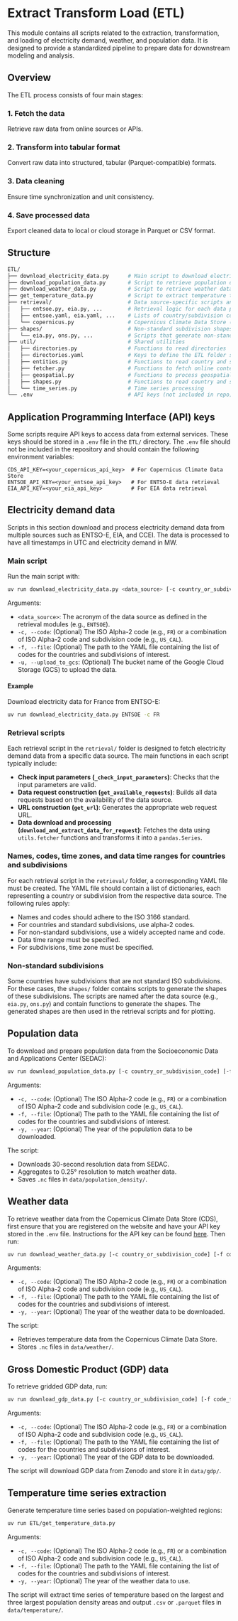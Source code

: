 # Extract Transform Load (ETL)

This module contains all scripts related to the extraction, transformation, and loading of electricity demand, weather, and population data. It is designed to provide a standardized pipeline to prepare data for downstream modeling and analysis.

## Overview

The ETL process consists of four main stages:

### 1. Fetch the data

Retrieve raw data from online sources or APIs.

### 2. Transform into tabular format

Convert raw data into structured, tabular (Parquet-compatible) formats.

### 3. Data cleaning

Ensure time synchronization and unit consistency.

### 4. Save processed data

Export cleaned data to local or cloud storage in Parquet or CSV format.

## Structure

```bash
ETL/
├── download_electricity_data.py      # Main script to download electricity demand data
├── download_population_data.py       # Script to retrieve population data from SEDAC
├── download_weather_data.py          # Script to retrieve weather data from Copernicus
├── get_temperature_data.py           # Script to extract temperature time series
├── retrieval/                        # Data source-specific scripts and configuration
│   ├── entsoe.py, eia.py, ...        # Retrieval logic for each data provider
│   ├── entsoe.yaml, eia.yaml, ...    # Lists of country/subdivision codes per source
│   └── copernicus.py                 # Copernicus Climate Data Store (CDS) retrieval functions
├── shapes/                           # Non-standard subdivision shapes
│   └── eia.py, ons.py, ...           # Scripts that generate non-standard shapefiles
├── util/                             # Shared utilities
│   ├── directories.py                # Functions to read directories
│   ├── directories.yaml              # Keys to define the ETL folder structure
│   ├── entities.py                   # Functions to read country and subdivision information
│   ├── fetcher.py                    # Functions to fetch online content
│   ├── geospatial.py                 # Functions to process geospatial data
│   ├── shapes.py                     # Functions to read country and subdivision shapes
│   └── time_series.py                # Time series processing
└── .env                              # API keys (not included in repo)
```

## Application Programming Interface (API) keys

Some scripts require API keys to access data from external services. These keys should be stored in a `.env` file in the `ETL/` directory. The `.env` file should not be included in the repository and should contain the following environment variables:

```plaintext
CDS_API_KEY=<your_copernicus_api_key>  # For Copernicus Climate Data Store
ENTSOE_API_KEY=<your_entsoe_api_key>   # For ENTSO-E data retrieval
EIA_API_KEY=<your_eia_api_key>         # For EIA data retrieval
```

## Electricity demand data

Scripts in this section download and process electricity demand data from multiple sources such as ENTSO-E, EIA, and CCEI. The data is processed to have all timestamps in UTC and electricity demand in MW.

### Main script

Run the main script with:

```bash
uv run download_electricity_data.py <data_source> [-c country_or_subdivision_code] [-f code_file] [-u bucket_name]
```

Arguments:

- `<data_source>`: The acronym of the data source as defined in the retrieval modules (e.g., `ENTSOE`).
- `-c, --code`: (Optional) The ISO Alpha-2 code (e.g., `FR`) or a combination of ISO Alpha-2 code and subdivision code (e.g., `US_CAL`).
- `-f, --file`: (Optional) The path to the YAML file containing the list of codes for the countries and subdivisions of interest.
- `-u, --upload_to_gcs`: (Optional) The bucket name of the Google Cloud Storage (GCS) to upload the data.

#### Example

Download electricity data for France from ENTSO-E:

```bash
uv run download_electricity_data.py ENTSOE -c FR
```

### Retrieval scripts

Each retrieval script in the `retrieval/` folder is designed to fetch electricity demand data from a specific data source. The main functions in each script typically include:

- **Check input parameters (`_check_input_parameters`)**: Checks that the input parameters are valid.
- **Data request construction (`get_available_requests`)**: Builds all data requests based on the availability of the data source.
- **URL construction (`get_url`)**: Generates the appropriate web request URL.
- **Data download and processing (`download_and_extract_data_for_request`)**: Fetches the data using `utils.fetcher` functions and transforms it into a `pandas.Series`.

### Names, codes, time zones, and data time ranges for countries and subdivisions

For each retrieval script in the `retrieval/` folder, a corresponding YAML file must be created. The YAML file should contain a list of dictionaries, each representing a country or subdivision from the respective data source. The following rules apply:

- Names and codes should adhere to the ISO 3166 standard.
- For countries and standard subdivisions, use alpha-2 codes.
- For non-standard subdivisions, use a widely accepted name and code.
- Data time range must be specified.
- For subdivisions, time zone must be specified.

### Non-standard subdivisions

Some countries have subdivisions that are not standard ISO subdivisions. For these cases, the `shapes/` folder contains scripts to generate the shapes of these subdivisions. The scripts are named after the data source (e.g., `eia.py`, `ons.py`) and contain functions to generate the shapes. The generated shapes are then used in the retrieval scripts and for plotting.

## Population data

To download and prepare population data from the Socioeconomic Data and Applications Center (SEDAC):

```bash
uv run download_population_data.py [-c country_or_subdivision_code] [-f code_file] [-y year]
```

Arguments:

- `-c, --code`: (Optional) The ISO Alpha-2 code (e.g., `FR`) or a combination of ISO Alpha-2 code and subdivision code (e.g., `US_CAL`).
- `-f, --file`: (Optional) The path to the YAML file containing the list of codes for the countries and subdivisions of interest.
- `-y, --year`: (Optional) The year of the population data to be downloaded.

The script:

- Downloads 30-second resolution data from SEDAC.
- Aggregates to 0.25° resolution to match weather data.
- Saves `.nc` files in `data/population_density/`.

## Weather data

To retrieve weather data from the Copernicus Climate Data Store (CDS), first ensure that you are registered on the website and have your API key stored in the `.env` file. Instructions for the API key can be found [here](https://cds.climate.copernicus.eu/how-to-api). Then run:

```bash
uv run download_weather_data.py [-c country_or_subdivision_code] [-f code_file] [-y year]
```

Arguments:

- `-c, --code`: (Optional) The ISO Alpha-2 code (e.g., `FR`) or a combination of ISO Alpha-2 code and subdivision code (e.g., `US_CAL`).
- `-f, --file`: (Optional) The path to the YAML file containing the list of codes for the countries and subdivisions of interest.
- `-y, --year`: (Optional) The year of the weather data to be downloaded.

The script:

- Retrieves temperature data from the Copernicus Climate Data Store.
- Stores `.nc` files in `data/weather/`.

## Gross Domestic Product (GDP) data

To retrieve gridded GDP data, run:

```bash
uv run download_gdp_data.py [-c country_or_subdivision_code] [-f code_file] [-y year]
```

Arguments:

- `-c, --code`: (Optional) The ISO Alpha-2 code (e.g., `FR`) or a combination of ISO Alpha-2 code and subdivision code (e.g., `US_CAL`).
- `-f, --file`: (Optional) The path to the YAML file containing the list of codes for the countries and subdivisions of interest.
- `-y, --year`: (Optional) The year of the GDP data to be downloaded.

The script will download GDP data from Zenodo and store it in `data/gdp/`.

## Temperature time series extraction

Generate temperature time series based on population-weighted regions:

```bash
uv run ETL/get_temperature_data.py
```

Arguments:

- `-c, --code`: (Optional) The ISO Alpha-2 code (e.g., `FR`) or a combination of ISO Alpha-2 code and subdivision code (e.g., `US_CAL`).
- `-f, --file`: (Optional) The path to the YAML file containing the list of codes for the countries and subdivisions of interest.
- `-y, --year`: (Optional) The year of the weather data to use.

The script will extract time series of temperature based on the largest and three largest population density areas and output `.csv` or `.parquet` files in `data/temperature/`.
